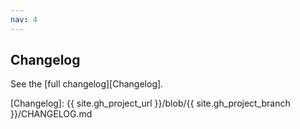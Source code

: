 ```yaml
---
nav: 4
---
```


## Changelog

See the [full changelog][Changelog].

[Changelog]: {{ site.gh_project_url }}/blob/{{ site.gh_project_branch }}/CHANGELOG.md
